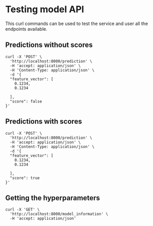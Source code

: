 # Testing model API
This curl commands can be used to test the service and user all the endpoints available.

## Predictions without scores
```
curl -X 'POST' \
  'http://localhost:8000/prediction' \
  -H 'accept: application/json' \
  -H 'Content-Type: application/json' \
  -d '{
  "feature_vector": [
    0.1234,
    0.1234

  ],
  "score": false
}'
```

## Predictions with scores
```
curl -X 'POST' \
  'http://localhost:8000/prediction' \
  -H 'accept: application/json' \
  -H 'Content-Type: application/json' \
  -d '{
  "feature_vector": [
    0.1234,
    0.1234

  ],
  "score": true
}'
```

## Getting the hyperparameters
```
curl -X 'GET' \
  'http://localhost:8000/model_information' \
  -H 'accept: application/json'
```
